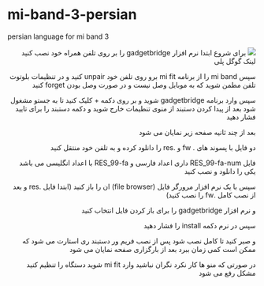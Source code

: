 # mi-band-3-persian
persian language for mi band 3
<div dir="rtl">
  <img src="https://user-images.githubusercontent.com/22473099/58502182-4770ce80-819b-11e9-92f3-c126584c82e8.jpg">
  برای شروع ابتدا نرم افزار gadgetbridge را بر روی تلفن همراه خود نصب کنید لینک گوگل پلی

سپس mi band را از برنامه mi fit برو روی تلفن خود  unpair  کنید و در تنظیمات بلوتوث تلفن مطمن شوید که به موبایل وصل نیست و در صورت وصل بودن  forget کنید
  
  
  سپس وارد برنامه gadgetbridge شوید و بر روی دکمه + کلیک کنید تا به جستو مشغول شود بعد از پیدا کردن دستبند از منوی تنطیمات خارج شوید و دکمه دستبند را برای تایید فشار دهید

بعد از چند ثانیه صفحه زیر نمایان می شود

 دو فایل با پسوند های   . fw و .res را دانلود کرده و به تلفن خود منتقل کنید
 
فایل RES_99-fa-num داری اعداد فارسی و RES_99-fa با اعداد انگلیسی می باشد یکی را دانلود و نصب کنید

سپس با یک نرم افزار مرورگر فایل (file browser) ان را باز کنید (ابتدا فایل .res و بعد از نصب کامل  .fw  را نصب کنید)
  
  
  و نرم افزار gadgetbridge  را برای باز کردن فایل انتخاب کنید

سپس در نرم دکمه install را فشار دهید

و صبر کنید تا کامل نصب شود پس از نصب فریم ور دستبند ری استارت می شود که ممکن است کمی زمان ببرد بعد از بارگزاری صفحه نمایان می شود

در صورتی که منو ها کار نکرد نگران نباشید وارد mi fit  شوید دستگاه را تنظیم کنید مشکل رفع می شود


  
  
  
  
  
  
  
  </div>
